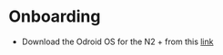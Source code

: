 # Onboarding
- Download the Odroid OS for the N2 + from this [link](https://wiki.odroid.com/odroid-n2/os_images/ubuntu/20220228)
